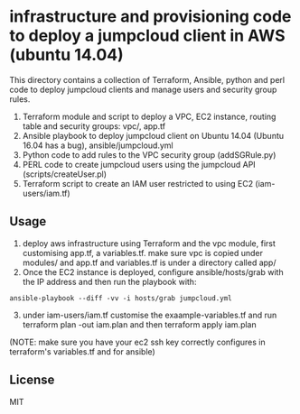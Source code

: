 # infrastructure and provisioning code to deploy a jumpcloud client in AWS (ubuntu 14.04) 

This directory contains a collection of Terraform, Ansible, python and perl code to deploy jumpcloud clients and manage users and security group rules.

1. Terraform module and script to deploy a VPC, EC2 instance, routing table and security groups: vpc/, app.tf
2. Ansible playbook to deploy jumpcloud client on Ubuntu 14.04 (Ubuntu 16.04 has a bug), ansible/jumpcloud.yml
3. Python code to add rules to the VPC security group (addSGRule.py)
4. PERL code to create jumpcloud users using the jumpcloud API (scripts/createUser.pl)
5. Terraform script to create an IAM user restricted to using EC2 (iam-users/iam.tf)


## Usage


1. deploy aws infrastructure using Terraform and the vpc module, first customising app.tf, a variables.tf. make sure vpc is copied under modules/ and app.tf and variables.tf is under a directory called app/  
2. Once the EC2 instance is deployed, configure ansible/hosts/grab with the IP address and then run the playbook with:

```
ansible-playbook --diff -vv -i hosts/grab jumpcloud.yml

```

3. under iam-users/iam.tf customise the exaample-variables.tf and run terraform plan -out iam.plan and then terraform apply iam.plan

(NOTE: make sure you have your ec2 ssh key correctly configures in terraform's variables.tf and for ansible)

## License

MIT

